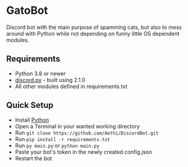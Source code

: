 # GatoBot

Discord bot with the main purpose of spamming cats, but also to mess around with Python while not depending on funny little OS dependent modules.

## Requirements

* Python 3.8 or newer
* [discord.py](https://github.com/Rapptz/discord.py) - built using 2.1.0
* All other modules defined in requirements.txt 

## Quick Setup

* Install [Python](https://www.python.org/downloads/)
* Open a Terminal in your wanted working directory
* Run `git clone https://github.com/Aethi/DiscordBot.git`
* Run `pip install -r requirements.txt`
* Run `py main.py` or `python main.py`
* Paste your bot's token in the newly created config.json
* Restart the bot

